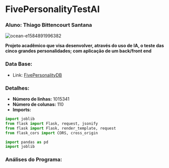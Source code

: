 # FivePersonalityTestAI
### Aluno: Thiago Bittencourt Santana
![ocean-e1584891996382](https://github.com/oThiagoBittencourt/FivePersonalityTestAI/assets/106789198/34ce841d-28f4-4e25-ae6f-f18416cf4fad)


**Projeto acadêmico que visa desenvolver, através do uso de IA, o teste das cinco grandes personalidades; com aplicação de um back/front end**

### Data Base:
- Link: [FivePersonalityDB](https://www.kaggle.com/datasets/tunguz/big-five-personality-test)

### Detalhes:
- **Número de linhas:** 1015341
- **Número de colunas:** 110
- **Imports:**
```python
import joblib
from flask import Flask, request, jsonify
from flask import Flask, render_template, request
from flask_cors import CORS, cross_origin
```
```python
import pandas as pd
import joblib
```

### Análises do Programa:
